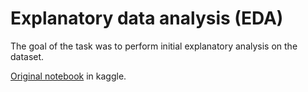 # Explanatory data analysis (EDA)

The goal of the task was to perform initial explanatory analysis on the dataset.

[Original notebook](https://www.kaggle.com/code/anaterovic/mn-0036517166-explanatory-data-analysis-eda) in kaggle.
